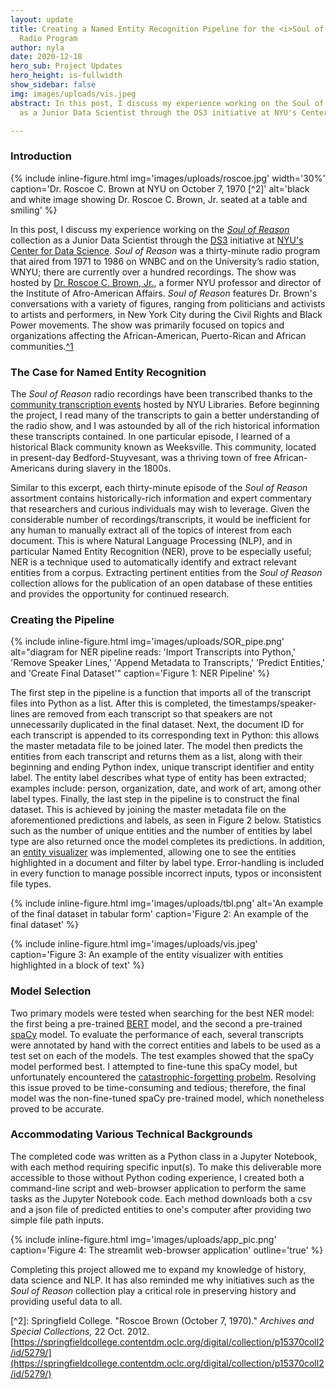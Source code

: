 ```yaml
---
layout: update
title: Creating a Named Entity Recognition Pipeline for the <i>Soul of Reason</i>
  Radio Program
author: nyla
date: 2020-12-18
hero_sub: Project Updates
hero_height: is-fullwidth
show_sidebar: false
img: images/uploads/vis.jpeg
abstract: In this post, I discuss my experience working on the Soul of Reason collection
  as a Junior Data Scientist through the DS3 initiative at NYU's Center for Data Science.

---
```

### Introduction

{% include inline-figure.html
img='images/uploads/roscoe.jpg'
width='30%'
caption='Dr. Roscoe C. Brown at NYU on October 7, 1970 \[^2\]'
alt='black and white image showing Dr. Roscoe C. Brown, Jr. seated at a table and smiling' %}

In this post, I discuss my experience working on the [_Soul of Reason_](https://nyu-dss.github.io/soul-of-reason/#about-the-project) collection as a Junior Data Scientist through the [DS3](https://cds.nyu.edu/ds3/) initiative at [NYU's Center for Data Science](https://cds.nyu.edu/). _Soul of Reason_ was a thirty-minute radio program that aired from 1971 to 1986 on WNBC and on the University’s radio station, WNYU; there are currently over a hundred recordings. The show was hosted by [Dr. Roscoe C. Brown, Jr.](https://www.thehistorymakers.org/biography/roscoe-c-brown-39), a former NYU professor and director of the Institute of Afro-American Affairs. _Soul of Reason_ features Dr. Brown's conversations with a variety of figures, ranging from politicians and activists to artists and performers, in New York City during the Civil Rights and Black Power movements. The show was primarily focused on topics and organizations affecting the African-American, Puerto-Rican and African communities.[^1](%5Bhttps://nyu-dss.github.io/soul-of-reason/#about-the-project%5D(https://nyu-dss.github.io/soul-of-reason/#about-the-project))

### The Case for Named Entity Recognition

The _Soul of Reason_ radio recordings have been transcribed thanks to the [community transcription events](https://nyu-dss.github.io/soul-of-reason/events) hosted by NYU Libraries. Before beginning the project, I read many of the transcripts to gain a better understanding of the radio show, and I was astounded by all of the rich historical information these transcripts contained. In one particular episode, I learned of a historical Black community known as Weeksville. This community, located in present-day Bedford-Stuyvesant, was a thriving town of free African-Americans during slavery in the 1800s.<br>

Similar to this excerpt, each thirty-minute episode of the _Soul of Reason_ assortment contains historically-rich information and expert commentary that researchers and curious individuals may wish to leverage. Given the considerable number of recordings/transcripts, it would be inefficient for any human to manually extract all of the topics of interest from each document. This is where Natural Language Processing (NLP), and in particular Named Entity Recognition (NER), prove to be especially useful; NER is a technique used to automatically identify and extract relevant entities from a corpus. Extracting pertinent entities from the _Soul of Reason_ collection allows for the publication of an open database of these entities and provides the opportunity for continued research.

### Creating the Pipeline

{% include inline-figure.html
img='images/uploads/SOR_pipe.png'
alt="diagram for NER pipeline reads: 'Import Transcripts into Python,' 'Remove Speaker Lines,' 'Append Metadata to Transcripts,' 'Predict Entities,' and 'Create Final Dataset'"
caption='Figure 1: NER Pipeline' %}

The first step in the pipeline is a function that imports all of the transcript files into Python as a list. After this is completed, the timestamps/speaker-lines are removed from each transcript so that speakers are not unnecessarily duplicated in the final dataset. Next, the document ID for each transcript is appended to its corresponding text in Python: this allows the master metadata file to be joined later. The model then predicts the entities from each transcript and returns them as a list, along with their beginning and ending Python index, unique transcript identifier and entity label. The entity label describes what type of entity has been extracted; examples include: person, organization, date, and work of art, among other label types. Finally, the last step in the pipeline is to construct the final dataset. This is achieved by joining the master metadata file on the aforementioned predictions and labels, as seen in Figure 2 below. Statistics such as the number of unique entities and the number of entities by label type are also returned once the model completes its predictions. In addition, an [entity visualizer](https://spacy.io/usage/visualizers) was implemented, allowing one to see the entities highlighted in a document and filter by label type. Error-handling is included in every function to manage possible incorrect inputs, typos or inconsistent file types.

{% include inline-figure.html
img='images/uploads/tbl.png'
alt='An example of the final dataset in tabular form'
caption='Figure 2: An example of the final dataset' %}

{% include inline-figure.html
img='images/uploads/vis.jpeg'
caption='Figure 3: An example of the entity visualizer with entities highlighted in a block of text' %}

### Model Selection

Two primary models were tested when searching for the best NER model: the first being a pre-trained [BERT](https://arxiv.org/abs/1810.04805) model, and the second a pre-trained [spaCy](https://spacy.io/) model. To evaluate the performance of each, several transcripts were annotated by hand with the correct entities and labels to be used as a test set on each of the models. The test examples showed that the spaCy model performed best. I attempted to fine-tune this spaCy model, but unfortunately encountered the [catastrophic-forgetting probelm](https://en.wikipedia.org/wiki/Catastrophic_interference). Resolving this issue proved to be time-consuming and tedious; therefore, the final model was the non-fine-tuned spaCy pre-trained model, which nonetheless proved to be accurate.

### Accommodating Various Technical Backgrounds

The completed code was written as a Python class in a Jupyter Notebook, with each method requiring specific input(s). To make this deliverable more accessible to those without Python coding experience, I created both a command-line script and web-browser application to perform the same tasks as the Jupyter Notebook code. Each method downloads both a csv and a json file of predicted entities to one's computer after providing two simple file path inputs.

{% include inline-figure.html
img='images/uploads/app_pic.png'
caption='Figure 4: The streamlit web-browser application'
outline='true' %}

Completing this project allowed me to expand my knowledge of history, data science and NLP. It has also reminded me why initiatives such as the _Soul of Reason_ collection play a critical role in preserving history and providing useful data to all.

\[^2\]: Springfield College. "Roscoe Brown (October 7, 1970)." _Archives and Special Collections,_  22 Oct. 2012. [https://springfieldcollege.contentdm.oclc.org/digital/collection/p15370coll2/id/5279/](https://springfieldcollege.contentdm.oclc.org/digital/collection/p15370coll2/id/5279/)